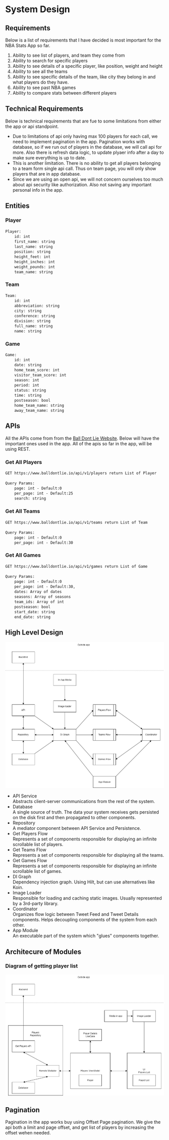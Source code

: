 # System Design
## Requirements
Below is a list of requirements that I have decided is most important for the NBA Stats App so far.

1. Ability to see list of players, and team they come from
2. Ability to search for specific players
3. Ability to see details of a specific player, like position, weight and height
4. Ability to see all the teams
5. Ability to see specific details of the team, like city they belong in and what players do they have. 
6. Ability to see past NBA games
7. Ability to compare stats between different players

## Technical Requirements

Below is technical requirements that are fue to some limitations from either the app or api standpoint. 

- Due to limitations of api only having max 100 players for each call, we need to implement pagination in the app. Pagination works with database, so if we run out of players in the database, we will call api for more. Also there is refresh data logic, to update plyaer info after a day to make sure everything is up to date. 
- This is another limitation. There is no ability to get all players belonging to a team form single api call. Thus on team page, you will only show players that are in app database.
- Since we are using an open api, we will not concern ourselves too much about api security like authorization. Also not saving any important personal info in the app. 

## Entities
### Player

```
Player:
    id: int
    first_name: string
    last_name: string
    position: string
    height_feet: int
    height_inches: int
    weight_pounds: int
    team_name: string

```
### Team

```
Team:
    id: int
    abbreviation: string
    city: string
    conference: string
    division: string
    full_name: string
    name: string

```

### Game

```
Game:
    id: int
    date: string
    home_team_score: int
    visitor_team_score: int
    season: int
    period: int
    status: string
    time: string
    postseason: bool
    home_team_name: string
    away_team_name: string

```

## APIs

All the APIs come from from the [Ball Dont Lie Website](https://app.balldontlie.io/). Below will have the important ones used in the app. All of the apis so far in the app, will be using REST.

### Get All Players
```
GET https://www.balldontlie.io/api/v1/players return List of Player

Query Params:
    page: int - Default:0
    per_page: int - Default:25
    search: string
```

### Get All Teams
```
GET https://www.balldontlie.io/api/v1/teams return List of Team

Query Params:
    page: int - Default:0
    per_page: int - Default:30
```

### Get All Games
```
GET https://www.balldontlie.io/api/v1/games return List of Game

Query Params:
    page: int - Default:0
    per_page: int - Default:30,
    dates: Array of dates
    seasons: Array of seasons
    team_ids: Array of int
    postseason: bool
    start_date: string
    end_date: string
```

## High Level Design

![Image of high level design of app](high_level_diagram.png)

- API Service <br />
Abstracts client-server communications from the rest of the system.
- Database <br />
A single source of truth. The data your system receives gets persisted on the disk first and then propagated to other components.
- Repository <br />
A mediator component between API Service and Persistence.
- Get Players Flow <br />
Represents a set of components responsible for displaying an infinite scrollable list of players.
- Get Teams Flow <br />
Represents a set of components responsible for displaying all the teams.
- Get Games Flow <br />
Represents a set of components responsible for displaying an infinite scrollable list of games.
- DI Graph <br />
Dependency injection graph. Using Hilt, but can use alternatives like Koin.
- Image Loader <br />
Responsible for loading and caching static images. Usually represented by a 3rd-party library.
- Coordinator <br />
Organizes flow logic between Tweet Feed and Tweet Details components. Helps decoupling components of the system from each other.
- App Module <br />
An executable part of the system which "glues" components together.

## Architecure of Modules

### Diagram of getting player list

![Image of design of getting players logic](low_level_get_teams_diagram.png)

## Pagination

Pagination in the app works buy using Offset Page pagination. We give the api both a limit and page offset, and get list of players by increasing the offset wehen needed. 